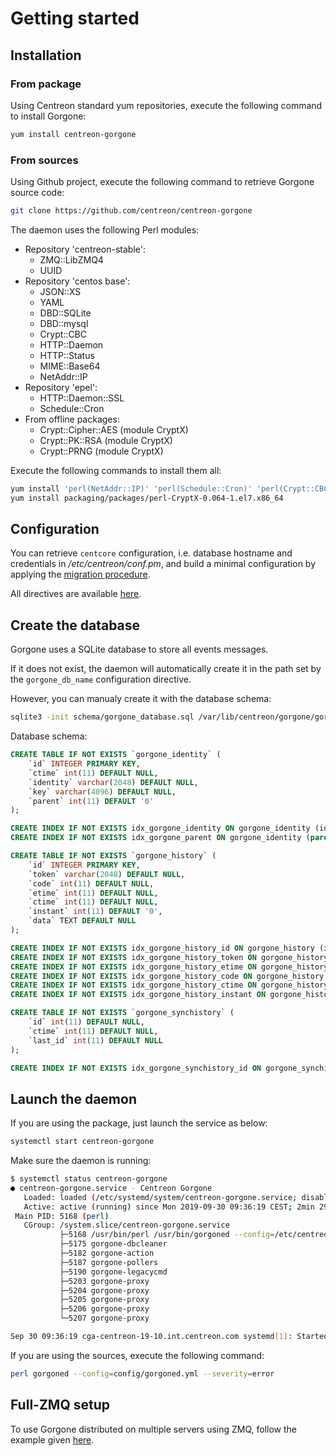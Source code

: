 # Getting started

## Installation

### From package

Using Centreon standard yum repositories, execute the following command to install Gorgone:

```bash
yum install centreon-gorgone
```

### From sources

Using Github project, execute the following command to retrieve Gorgone source code:

```bash
git clone https://github.com/centreon/centreon-gorgone
```

The daemon uses the following Perl modules:

* Repository 'centreon-stable':
  * ZMQ::LibZMQ4
  * UUID
* Repository 'centos base':
  * JSON::XS
  * YAML
  * DBD::SQLite
  * DBD::mysql
  * Crypt::CBC
  * HTTP::Daemon
  * HTTP::Status
  * MIME::Base64
  * NetAddr::IP
* Repository 'epel':
  * HTTP::Daemon::SSL
  * Schedule::Cron
* From offline packages:
  * Crypt::Cipher::AES (module CryptX)
  * Crypt::PK::RSA (module CryptX)
  * Crypt::PRNG (module CryptX)

Execute the following commands to install them all:

```bash
yum install 'perl(NetAddr::IP)' 'perl(Schedule::Cron)' 'perl(Crypt::CBC)' 'perl(ZMQ::LibZMQ4)' 'perl(JSON::XS)' 'perl(YAML)' 'perl(DBD::SQLite)' 'perl(DBD::mysql)' 'perl(UUID)' 'perl(HTTP::Daemon)' 'perl(HTTP::Daemon::SSL)' 'perl(HTTP::Status)' 'perl(MIME::Base64)'
yum install packaging/packages/perl-CryptX-0.064-1.el7.x86_64
```

## Configuration

You can retrieve `centcore` configuration, i.e. database hostname and credentials in */etc/centreon/conf.pm*, and build a minimal configuration by applying the [migration procedure](../docs/migration.md).

All directives are available [here](../docs/configuration.md).

## Create the database

Gorgone uses a SQLite database to store all events messages.

If it does not exist, the daemon will automatically create it in the path set by the `gorgone_db_name` configuration directive.

However, you can manualy create it with the database schema:

```bash
sqlite3 -init schema/gorgone_database.sql /var/lib/centreon/gorgone/gorgone.sdb
```

Database schema:

```sql
CREATE TABLE IF NOT EXISTS `gorgone_identity` (
    `id` INTEGER PRIMARY KEY,
    `ctime` int(11) DEFAULT NULL,
    `identity` varchar(2048) DEFAULT NULL,
    `key` varchar(4096) DEFAULT NULL,
    `parent` int(11) DEFAULT '0'
);

CREATE INDEX IF NOT EXISTS idx_gorgone_identity ON gorgone_identity (identity);
CREATE INDEX IF NOT EXISTS idx_gorgone_parent ON gorgone_identity (parent);

CREATE TABLE IF NOT EXISTS `gorgone_history` (
    `id` INTEGER PRIMARY KEY,
    `token` varchar(2048) DEFAULT NULL,
    `code` int(11) DEFAULT NULL,
    `etime` int(11) DEFAULT NULL,
    `ctime` int(11) DEFAULT NULL,
    `instant` int(11) DEFAULT '0',
    `data` TEXT DEFAULT NULL
);

CREATE INDEX IF NOT EXISTS idx_gorgone_history_id ON gorgone_history (id);
CREATE INDEX IF NOT EXISTS idx_gorgone_history_token ON gorgone_history (token);
CREATE INDEX IF NOT EXISTS idx_gorgone_history_etime ON gorgone_history (etime);
CREATE INDEX IF NOT EXISTS idx_gorgone_history_code ON gorgone_history (code);
CREATE INDEX IF NOT EXISTS idx_gorgone_history_ctime ON gorgone_history (ctime);
CREATE INDEX IF NOT EXISTS idx_gorgone_history_instant ON gorgone_history (instant);

CREATE TABLE IF NOT EXISTS `gorgone_synchistory` (
    `id` int(11) DEFAULT NULL,
    `ctime` int(11) DEFAULT NULL,
    `last_id` int(11) DEFAULT NULL
);

CREATE INDEX IF NOT EXISTS idx_gorgone_synchistory_id ON gorgone_synchistory (id);
```

## Launch the daemon

If you are using the package, just launch the service as below:

```bash
systemctl start centreon-gorgone
```

Make sure the daemon is running:

```bash
$ systemctl status centreon-gorgone
● centreon-gorgone.service - Centreon Gorgone
   Loaded: loaded (/etc/systemd/system/centreon-gorgone.service; disabled; vendor preset: disabled)
   Active: active (running) since Mon 2019-09-30 09:36:19 CEST; 2min 29s ago
 Main PID: 5168 (perl)
   CGroup: /system.slice/centreon-gorgone.service
           ├─5168 /usr/bin/perl /usr/bin/gorgoned --config=/etc/centreon/gorgoned.yml --logfile=/var/log/centreon/gorgoned.log --severity=error
           ├─5175 gorgone-dbcleaner
           ├─5182 gorgone-action
           ├─5187 gorgone-pollers
           ├─5190 gorgone-legacycmd
           ├─5203 gorgone-proxy
           ├─5204 gorgone-proxy
           ├─5205 gorgone-proxy
           ├─5206 gorgone-proxy
           └─5207 gorgone-proxy

Sep 30 09:36:19 cga-centreon-19-10.int.centreon.com systemd[1]: Started Centreon Gorgone.
```

If you are using the sources, execute the following command:

```bash
perl gorgoned --config=config/gorgoned.yml --severity=error
```

## Full-ZMQ setup

To use Gorgone distributed on multiple servers using ZMQ, follow the example given [here](../docs/client_server_zmq.md).
